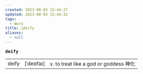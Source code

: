 ```yaml
---
created: 2023-08-03 15:44:27
updated: 2023-08-03 15:44:32
tags:
  - Word
title: 📖deify
aliases:
  - null
---
```


<pre><strong>deify</strong></pre>
|   |   |   |
|---|---|---|
|deify|[ˈdeɪɪfaɪ]|v. to treat like a god or goddess 神化|